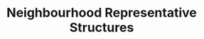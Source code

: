 ---
schema: default
title: Neighbourhood Representative Structures
organization: Dundee City Council
notes: >-
    Neighbourhood Representative Structures are supported and recognised by Dundee City Council in a similar way to Community Councils, and both have a right to consultation on matters relating to their neighbourhood. This dataset shows the active neighbourhood representation that the Council consults with across the City.

    For Community Council boundaries only see the related Community Council Wards dataset. 

    Background on the formation and recognition of Neighbourhood Representative Structures is available in the Neighbourhood Resource and Development Committee report number 752-2002.
resources:
  - name: Neighbourhood Representative Structures HTML
  - url: >-
      http://dundeecity.maps.arcgis.com/apps/View/index.html?appid=d226c55906204e948aad4cabe5312ffb
  - format: HTML

  - name: Neighbourhood Representative Structures GEOJSON
  - url: >-
      http://inspire.dundeecity.gov.uk/geoserver/inspire/ows?service=WFS&version=1.0.0&request=GetFeature&typeName=inspire:NEIGHBOURHOODREPSTRUCTURE&outputFormat=application%2Fjson&srsName=EPSG:3857
  - format: GEOJSON

  - name: Neighbourhood Representative Structures ZIP
  - url: >-
      http://inspire.dundeecity.gov.uk/geoserver/inspire/ows?service=WFS&version=1.0.0&request=GetFeature&typeName=inspire:NEIGHBOURHOODREPSTRUCTURE&maxFeatures=100&outputFormat=SHAPE-ZIP
  - format: ZIP

  - name: Neighbourhood Representative Structures WMS
  - url: >-
      http://inspire.dundeecity.gov.uk/geoserver/inspire:NEIGHBOURHODDREPSTRUCTURE/wms?service=WMS&version=1.3.0&request=getCapabilities
  - format: WMS

  - name: Neighbourhood Representative Structures WFS
  - url: >-
      http://inspire.dundeecity.gov.uk/geoserver/inspire/ows?service=wfs&request=getCapabilities
  - format: WFS
license: Open Government Licence 3.0 (United Kingdom)
category:

  - Community development
maintainer: Dundee City Council
maintainer_email: someone@example.com
---